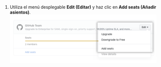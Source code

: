 1. Utiliza el menú desplegable **Edit (Editar)** y haz clic en **Add seats (Añadir asientos)**. ![Menú desplegable de editar](/assets/images/help/billing/add-seats-dropdown.png)
